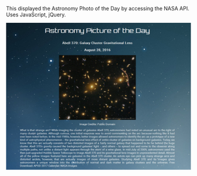 This displayed the Astronomy Photo of the Day by accessing the NASA API.  
Uses JavaScript, jQuery.

![alt text](myAPOD.jpg) 
